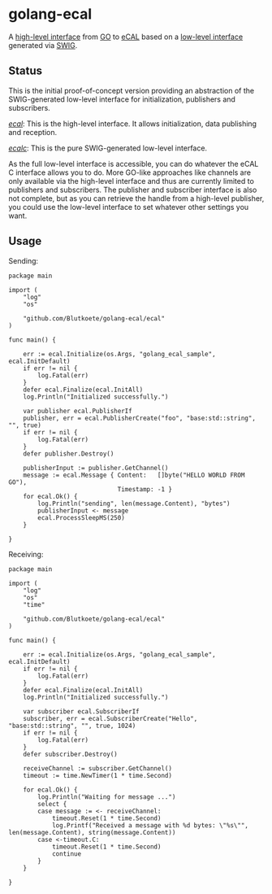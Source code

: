 # golang-ecal
A [high-level interface](https://github.com/Blutkoete/golang-ecal/tree/master/ecal) from [GO](https://golang.org/) to [eCAL](https://github.com/continental/ecal) based on a [low-level interface](https://github.com/Blutkoete/golang-ecal/tree/master/ecalc) generated via [SWIG](http://swig.org/).

## Status
This is the initial proof-of-concept version providing an abstraction of the SWIG-generated low-level interface for initialization, publishers and subscribers.

*[ecal](https://github.com/Blutkoete/golang-ecal/tree/master/ecal)*: This is the high-level interface. It allows initialization, data publishing and reception.

*[ecalc](https://github.com/Blutkoete/golang-ecal/tree/master/ecal)*: This is the pure SWIG-generated low-level interface.

As the full low-level interface is accessible, you can do whatever the eCAL C interface allows you to do. More GO-like approaches like channels are only available via the high-level interface and thus are currently limited to publishers and subscribers. The publisher and subscriber interface is also not complete, but as you can retrieve the handle from a high-level publisher, you could use the low-level interface to set whatever other settings you want.

## Usage

Sending:

    package main
    
    import (
        "log"
        "os"
    
        "github.com/Blutkoete/golang-ecal/ecal"
    )
    
    func main() {
    
        err := ecal.Initialize(os.Args, "golang_ecal_sample", ecal.InitDefault)
        if err != nil {
            log.Fatal(err)
        }
        defer ecal.Finalize(ecal.InitAll)
        log.Println("Initialized successfully.")
    
        var publisher ecal.PublisherIf
        publisher, err = ecal.PublisherCreate("foo", "base:std::string", "", true)
        if err != nil {
            log.Fatal(err)
        }
        defer publisher.Destroy()
    
        publisherInput := publisher.GetChannel()
        message := ecal.Message { Content:   []byte("HELLO WORLD FROM GO"),
                                  Timestamp: -1 }
        for ecal.Ok() {
            log.Println("sending", len(message.Content), "bytes")
            publisherInput <- message
            ecal.ProcessSleepMS(250)
        }
        
    }

Receiving:

    package main
    
    import (
        "log"
        "os"
        "time"
    
        "github.com/Blutkoete/golang-ecal/ecal"
    )
    
    func main() {
    
        err := ecal.Initialize(os.Args, "golang_ecal_sample", ecal.InitDefault)
        if err != nil {
            log.Fatal(err)
        }
        defer ecal.Finalize(ecal.InitAll)
        log.Println("Initialized successfully.")
    
        var subscriber ecal.SubscriberIf
        subscriber, err = ecal.SubscriberCreate("Hello", "base:std::string", "", true, 1024)
        if err != nil {
            log.Fatal(err)
        }
        defer subscriber.Destroy()
    
        receiveChannel := subscriber.GetChannel()
        timeout := time.NewTimer(1 * time.Second)
    
        for ecal.Ok() {
            log.Println("Waiting for message ...")
            select {
            case message := <- receiveChannel:
                timeout.Reset(1 * time.Second)
                log.Printf("Received a message with %d bytes: \"%s\"", len(message.Content), string(message.Content))
            case <-timeout.C:
                timeout.Reset(1 * time.Second)
                continue
            }
        }
    
    }